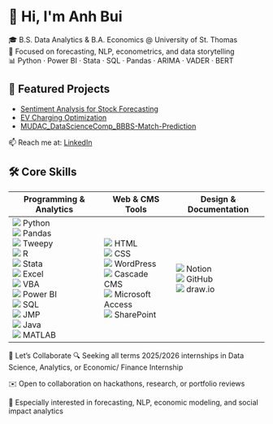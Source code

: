# 👋 Hi, I'm Anh Bui

🎓 B.S. Data Analytics & B.A. Economics @ University of St. Thomas  
🔎 Focused on forecasting, NLP, econometrics, and data storytelling  
📊 Python · Power BI · Stata · SQL · Pandas · ARIMA · VADER · BERT

## 📁 Featured Projects
- [Sentiment Analysis for Stock Forecasting](https://github.com/Anhiune/Sentiment-Stock-Forecasting)
- [EV Charging Optimization](https://github.com/Anhiune/EV-Charging-Optimization)
- [MUDAC_DataScienceComp_BBBS-Match-Prediction](https://github.com/Anhiune/MUDAC_DataScienceComp_BBBS-Match-Prediction)

📫 Reach me at: [LinkedIn](https://www.linkedin.com/in/hoang-anh-bui-anhiune)

## 🛠️ Core Skills

| Programming & Analytics | Web & CMS Tools | Design & Documentation |
|-------------------------|------------------|--------------------------|
| <img src="https://img.shields.io/badge/Python-3670A0?style=flat-square&logo=python&logoColor=ffdd54"/> Python <br><img src="https://img.shields.io/badge/Pandas-150458?style=flat-square&logo=pandas&logoColor=white"/> Pandas <br><img src="https://img.shields.io/badge/Tweepy-1DA1F2?style=flat-square&logo=twitter&logoColor=white"/> Tweepy <br><img src="https://img.shields.io/badge/R-276DC3?style=flat-square&logo=r&logoColor=white"/> R <br><img src="https://img.shields.io/badge/Stata-003B6F?style=flat-square"/> Stata <br><img src="https://img.shields.io/badge/Excel-217346?style=flat-square&logo=microsoft-excel&logoColor=white"/> Excel <br><img src="https://img.shields.io/badge/VBA-002060?style=flat-square&logo=microsoft&logoColor=white"/> VBA <br><img src="https://img.shields.io/badge/Power%20BI-F2C811?style=flat-square&logo=powerbi&logoColor=black"/> Power BI <br><img src="https://img.shields.io/badge/SQL-336791?style=flat-square&logo=postgresql&logoColor=white"/> SQL <br><img src="https://img.shields.io/badge/JMP-0076C6?style=flat-square"/> JMP <br><img src="https://img.shields.io/badge/Java-ED8B00?style=flat-square&logo=java&logoColor=white"/> Java <br><img src="https://img.shields.io/badge/MATLAB-orange?style=flat-square"/> MATLAB | <img src="https://img.shields.io/badge/HTML5-E34F26?style=flat-square&logo=html5&logoColor=white"/> HTML <br><img src="https://img.shields.io/badge/CSS3-1572B6?style=flat-square&logo=css3&logoColor=white"/> CSS <br><img src="https://img.shields.io/badge/WordPress-21759B?style=flat-square&logo=wordpress&logoColor=white"/> WordPress <br><img src="https://img.shields.io/badge/Cascade_CMS-00529B?style=flat-square"/> Cascade CMS <br><img src="https://img.shields.io/badge/Access-A4373A?style=flat-square&logo=microsoft-access&logoColor=white"/> Microsoft Access <br><img src="https://img.shields.io/badge/SharePoint-0078D4?style=flat-square&logo=microsoft-sharepoint&logoColor=white"/> SharePoint | <img src="https://img.shields.io/badge/Notion-000000?style=flat-square&logo=notion&logoColor=white"/> Notion <br><img src="https://img.shields.io/badge/GitHub-181717?style=flat-square&logo=github&logoColor=white"/> GitHub <br><img src="https://img.shields.io/badge/draw.io-F08705?style=flat-square"/> draw.io |

🤝 Let’s Collaborate
🔍 Seeking all terms 2025/2026 internships in Data Science, Analytics, or Economic/ Finance Internship

✉️ Open to collaboration on hackathons, research, or portfolio reviews

🧠 Especially interested in forecasting, NLP, economic modeling, and social impact analytics
